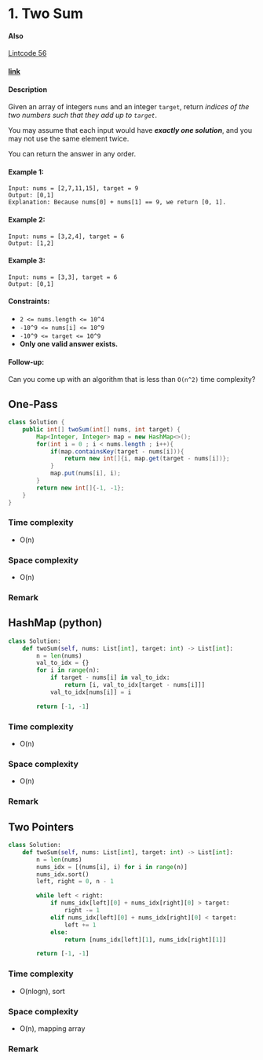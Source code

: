 # 1. Two Sum
#### Also
[Lintcode 56](../LintCode/056.Two_Sum.md)

#### [link](https://leetcode.com/problems/two-sum/) 

#### Description
Given an array of integers `nums` and an integer `target`, return *indices of the two numbers such that they add up to `target`*.

You may assume that each input would have ***exactly one solution***, and you may not use the same element twice.

You can return the answer in any order.

#### Example 1:
```
Input: nums = [2,7,11,15], target = 9
Output: [0,1]
Explanation: Because nums[0] + nums[1] == 9, we return [0, 1].
```
#### Example 2:
```
Input: nums = [3,2,4], target = 6
Output: [1,2]
```
#### Example 3:
```
Input: nums = [3,3], target = 6
Output: [0,1]
```

#### Constraints:
* `2 <= nums.length <= 10^4`
* `-10^9 <= nums[i] <= 10^9`
* `-10^9 <= target <= 10^9`
* **Only one valid answer exists.**

#### Follow-up: 
Can you come up with an algorithm that is less than `O(n^2)` time complexity?

## One-Pass
```java
class Solution {
    public int[] twoSum(int[] nums, int target) {
        Map<Integer, Integer> map = new HashMap<>();
        for(int i = 0 ; i < nums.length ; i++){
            if(map.containsKey(target - nums[i])){
                return new int[]{i, map.get(target - nums[i])};
            }
            map.put(nums[i], i);
        }
        return new int[]{-1, -1};
    }
}
```

### Time complexity
* O(n)
### Space complexity
* O(n)
### Remark

## HashMap (python)
```python
class Solution:
    def twoSum(self, nums: List[int], target: int) -> List[int]:
        n = len(nums)
        val_to_idx = {}
        for i in range(n):
            if target - nums[i] in val_to_idx:
                return [i, val_to_idx[target - nums[i]]]
            val_to_idx[nums[i]] = i

        return [-1, -1]
```
### Time complexity
* O(n)
### Space complexity
* O(n)
### Remark

## Two Pointers
```python
class Solution:
    def twoSum(self, nums: List[int], target: int) -> List[int]:
        n = len(nums)
        nums_idx = [(nums[i], i) for i in range(n)]
        nums_idx.sort()
        left, right = 0, n - 1

        while left < right:
            if nums_idx[left][0] + nums_idx[right][0] > target:
                right -= 1
            elif nums_idx[left][0] + nums_idx[right][0] < target:
                left += 1
            else:
                return [nums_idx[left][1], nums_idx[right][1]]

        return [-1, -1]
```
### Time complexity
* O(nlogn), sort
### Space complexity
* O(n), mapping array
### Remark